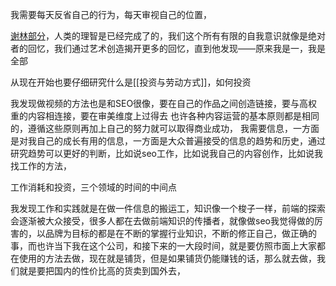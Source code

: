 我需要每天反省自己的行为，每天审视自己的位置，


[谢林部分](https://www.bilibili.com/video/BV1qv411n768?spm_id_from=333.999.0.0)，人类的理智是已经完成了的，我们这个所有有限的自我意识就像是绝对者的回忆，我们通过艺术创造揭开更多的回忆，直到他发现——原来我是一，我是全部

从现在开始也要仔细研究什么是[[投资与劳动方式]]，如何投资

我发现做视频的方法也是和SEO很像，要在自己的作品之间创造链接，要与高权重的内容相连接，要在审美维度上过得去
也许各种内容运营的基本原则都是相同的，遵循这些原则再加上自己的努力就可以取得商业成功，
我需要信息，一方面是对我自己的成长有用的信息，一方面是大众普遍接受的信息的趋势和历史，通过研究趋势可以更好的判断，比如说seo工作，比如说我自己的内容创作，比如说我找工作的方法，

工作消耗和投资，三个领域的时间的中间点

我发现工作和实践就是在做一件信息的搬运工，知识像一个梭子一样，前端的探索会逐渐被大众接受，很多人都在去做前端知识的传播者，就像做seo我觉得做的厉害的，以品牌为目标的都是在不断的掌握行业知识，不断的修正自己，做正确的事，而也许当下我在这个公司，和接下来的一大段时间，就是要仿照市面上大家都在使用的方法去做，现在就是铺货，但是如果铺货仍能赚钱的话，那么就去做，我们就是要把国内的性价比高的货卖到国外去，